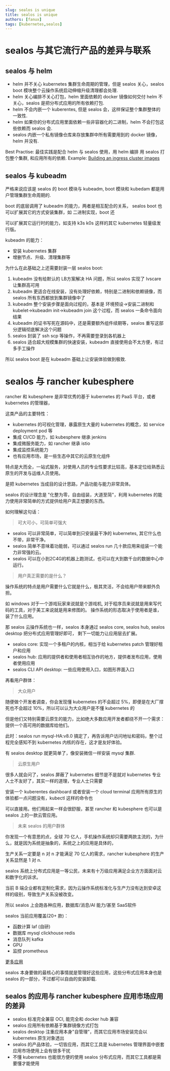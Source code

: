 ```yaml
---
slug: sealos is unique
title: sealos is unique
authors: [fanux]
tags: [kubernetes,sealos]
---
```


# sealos 与其它流行产品的差异与联系

## sealos 与 helm

- helm 并不关心 kubernetes 集群生命周期的管理，但是 sealos 关心，sealos boot 模块整个云操作系统启动伸缩升级清理都会处理.
- helm 关心编排不关心打包，helm 里面依赖的 docker 镜像如何交付 helm 不关心，sealos 是把分布式应用的所有依赖打包.
- helm 不会内嵌一个 kuberentes, 但是 sealos 会，这样保证整个集群整体的一致性.
- helm 如果你的分布式应用里面依赖一些非容器化的二进制，helm 不会打包这些依赖而 sealos 会.
- sealos 内嵌一个私有镜像仓库来存放集群中所有需要用到的 docker 镜像，helm 并没有.

Best Practise: 最佳实践是配合 helm 与 sealos 使用，用 helm 编排 用 sealos 打包整个集群, 和应用所有的依赖.
Example: [Building an ingress cluster images](/docs/self-hosting/lifecycle-management/quick-start/build-ingress-cluster-image.md)

## sealos 与 kubeadm

严格来说应该是 sealos 的 boot 模块与 kubeadm, boot 模块和 kubedam 都是用户管理集群生命周期的.

boot 的底层调用了 kubeadm 的能力，两者是相互配合的关系， sealos boot 也可以扩展其它的方式安装集群，如 二进制实现，boot 还

可以扩展其它运行时的能力，如支持 k3s k0s 这样的其它 kubernetes 轻量级发行版。

kubeadm 的能力：

* 安装 kubernetes 集群
* 增删节点、升级、清理集群等

为什么在此基础之上还需要封装一层 sealos boot:

1. kubeadm 没有给默认的 LB方案解决 HA 问题，所以 sealos 实现了 lvscare 让集群高可用
2. kubeadm 更适合在线安装，没有处理好依赖，特别是二进制和依赖镜像，而 sealos 所有东西都放到集群镜像中了
3. kubeadm 整个安装步骤是面向过程的，基本是 环境预设->安装二进制和kubelet->kubeadm init->kubeadm join 这个过程，而 sealos 一条命令面向结果
4. kubeadm 的证书写死在源码中，还是需要额外组件续期等，sealos 重写这部分逻辑彻底解决这个问题
5. sealos 封装了 ssh scp 等操作，不再需要登录到各机器上
6. sealos 适合超大规模集群的快速安装，kubeadm 直接使用会不太方便，有过多手工操作

所以 sealos boot 是在 kubeadm 基础上让安装体验做到极致.

# sealos 与 rancher kubesphere

rancher 和 kubesphere 是非常优秀的基于 kubernetes 的 PaaS 平台，或者 kubernetes 的管理器，

这类产品的主要特性：

* kubernetes 的可视化管理，暴露原生大量的 kubernetes 的概念，如 service deployment pod 等
* 集成 CI/CD 能力，如 kubesphere 继承 jenkins
* 集成微服务能力，如 rancher 继承 istio
* 集成监控系统能力
* 也有应用市场，是一些生态中其它的云原生化组件

特点是大而全，一站式服务，对使用人员的专业性要求比较高，基本定位给熟悉云原生的开发与运维人员使用。

是把 kubernetes 当成目的设计思路，产品功能与能力非常具体。

sealos 的设计理念是 "化整为零，自由组装，大道至简"，利用 kubernetes 的能力使用非常简单的方式提供给用户真正想要的东西。

如何理解这句话：

> 可大可小，可简单可强大

- sealos 可以非常简单，可以简单到只安装最干净的 kubernetes, 其它什么也不带，非常干净。
- sealos 简单不意味着功能弱，可以通过 sealos run 几十款应用来组装一个能力非常强的云。
- sealos 可以在小到2C4G的机器上跑测试，也可以在大到数千台的数据中心中运行。

> 用户真正需要的是什么？

操作系统的特点是用户需要什么它就是什么，极其灵活，不会给用户带来额外负担。

如 windows 对于一个游戏玩家来说就是个游戏机, 对于程序员来说就是用来写代码的工具，对于美工来说就是用来修图的。
操作系统的形态取决于使用者是谁，装了什么应用。

那 sealos 云操作系统也一样，sealos 本身通过 sealos core, sealos hub, sealos desktop 把分布式应用管理好即可，
剩下一切能力让应用层去扩展。

- sealos core: 实现一个多租户的内核，相当于给 kubernetes patch 管理好租户和应用
- sealos hub: 应用的提供者和使用者相互协作的地方，提供者发布应用，使用者使用应用
- sealos CLI API desktop: 一些应用使用入口，如图形界面入口

再看用户群体：

> 大众用户

随便做个开发者调查，你会发现懂 kubernetes 的不会超过 5%，即便是在大厂撑死也不会超过 10%，所以可以认为大众用户是不懂 kubernetes 的

但是他们又特别需要云原生的能力，比如绝大多数应用开发者都绕不开一个需求：提供一个高可用的数据库给他们。

此时：sealos run mysql-HA:v8.0 搞定了，再告诉用户访问地址和密码，整个过程完全感知不到 kubernetes 内核的存在，这才是友好体验。

有 sealos desktop 就更简单了，像安装微信一样安装 mysql 集群.

> 云原生用户

很多人就会问了，sealos 屏蔽了 kubernetes 细节是不是就对 kubernetes 专业人士不友好了，其实一样的道理，专业人士只需要

安装一个 kuberentes dashboard 或者安装一个 cloud terminal 应用所有原生的体验都一点问题没有，kubectl 这样的命令也

可以直接用。他们用起来一样会很舒服，甚至 rancher 和 kubesphere 也可以是 sealos 上的一款云管应用。

> 未来 sealos 的用户群体

你发现一个有意思的点，全球 70 亿人，手机操作系统却只需要两款主流的，为什么，就是因为系统是抽象的，系统之上的应用是具体的，

生产关系一定要是 n 对 n 才能满足 70 亿人的需求，rancher kubesphere 的生产关系显然是 1 对 n.

sealos 系统上分布式应用是一等公民，未来有十万级应用满足企业方方面面对云和数字化的诉求。

当前 B 端企业都有定制化需求，因为云操作系统标准化与生产力没有达到安卓这样的级别，导致生产关系没被改变。

所以 sealos 上会跑各种应用，数据库/消息/AI 能力/甚至 SaaS软件

sealos 当前应用覆盖(20+ 款)：

- 函数计算 laf (自研)
- 数据库 mysql clickhouse redis
- 消息队列 kafka
- GPU 
- 监控 prometheus

[更多应用](https://hub.docker.com/u/labring)

sealos 本身要做的最核心的事情就是管理好这些应用，这些分布式应用本身也是 sealos 的一部分，不过都可以自由的安装卸载.

## sealos 的应用与 rancher kubesphere 应用市场应用的差异

* sealos 标准完全兼容 OCI, 能完全和 docker hub 兼容
* sealos 应用所有依赖基于集群镜像方式打包
* sealos desktop 注重应用本身"自管理"，而其它应用市场安装完会以 kubernetes 原生对象透出
* sealos 的产品体验，一切皆应用，而其它工具是 kubernetes 管理界面中嵌套应用市场使用上会有很多干扰
* 不懂 kubernetes 也能很方便的使用 sealos 分布式应用，而其它工具都是需要懂才能使用